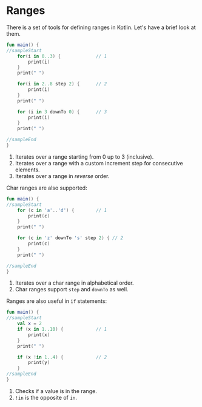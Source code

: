 # Ranges

There is a set of tools for defining ranges in Kotlin. Let's have a brief look at them.

<div class="language-kotlin" theme="idea" data-min-compiler-version="1.3">

```kotlin
fun main() {
//sampleStart
    for(i in 0..3) {             // 1
        print(i)
    }
    print(" ")

    for(i in 2..8 step 2) {      // 2
        print(i)
    }
    print(" ")

    for (i in 3 downTo 0) {      // 3
        print(i)
    }
    print(" ")

//sampleEnd
}
```

</div>

1. Iterates over a range starting from 0 up to 3 (inclusive).
2. Iterates over a range with a custom increment step for consecutive elements.
5. Iterates over a range in _reverse_ order.

Char ranges are also supported: 

<div class="language-kotlin" theme="idea" data-min-compiler-version="1.3">

```kotlin
fun main() {
//sampleStart
    for (c in 'a'..'d') {        // 1
        print(c)
    }
    print(" ")

    for (c in 'z' downTo 's' step 2) { // 2
        print(c)
    }
    print(" ")

//sampleEnd
}
```

</div>

1. Iterates over a char range in alphabetical order.
2. Char ranges support `step` and `downTo` as well.

Ranges are also useful in `if` statements:

<div class="language-kotlin" theme="idea" data-min-compiler-version="1.3">

```kotlin
fun main() {
//sampleStart
    val x = 2
    if (x in 1..10) {            // 1
        print(x)
    }
    print(" ")

    if (x !in 1..4) {            // 2
        print(y)
    }
//sampleEnd
}
```

</div>

1. Checks if a value is in the range.
2. `!in` is the opposite of `in`.
